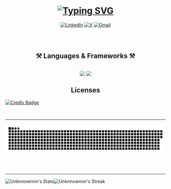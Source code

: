 <div align="center">
  
# [![Typing SVG](https://readme-typing-svg.demolab.com?font=Fira+Code&weight=600&size=50&duration=2500&pause=500&center=true&vCenter=true&width=800&lines=Cybersecurity;Artificial+Intelligence;Web+Development;Python;Blockchain)](https://git.io/typing-svg)

[![LinkedIn](https://img.shields.io/badge/LinkedIn-%230077B5.svg?logo=linkedin&logoColor=white)](https://linkedin.com/in/aakansh-gupta-10b58a28a) 
[![X](https://img.shields.io/badge/X-black.svg?logo=X&logoColor=white)](https://x.com/Unnknownnn__)
[![Gmail](https://img.shields.io/badge/Gmail-D14836?logo=gmail&logoColor=white)](mailto:aakansh123.gupta@gmail.com)

<br/>
<br/>

</div>

<h2 align="center">⚒️ Languages & Frameworks ⚒️</h2>
<br/>
<div align="center">
    <img src="https://skillicons.dev/icons?i=react,arduino,html,vscode,github,bash,powershell,tailwind,git,r,linux,ps,ae,pr" />
    <img src="https://skillicons.dev/icons?i=css,nodejs,python,javascript,typescript,c,cpp,java,nextjs,mysql,npm,raspberrypi,solidity,flask,firebase" /><br>
</div>

<h2 align="center">Licenses</h2>

[![Credly Badge](https://images.credly.com/size/110x110/images/af8c6b4e-fc31-47c4-8dcb-eb7a2065dc5b/I2CS__1_.png)](https://www.credly.com/badges/dad7e546-3ce5-4f5f-af63-856dd1d13bb7/public_url)

<br/>
<hr/>

![snake gif](https://raw.githubusercontent.com/Unknnownnn/Unknnownnn/output/github-contribution-grid-snake-dark.svg)


<br/>
<hr/>

![Unknnownnn's Stats](https://github-readme-stats.vercel.app/api?username=Unknnownnn&theme=blue-green&show_icons=true&hide_border=true&count_private=true)![Unknnownnn's Streak](https://github-readme-streak-stats.herokuapp.com/?user=Unknnownnn&theme=blue-green&hide_border=true)

